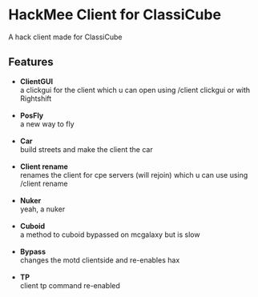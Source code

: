#  HackMee Client for ClassiCube
A hack client made for ClassiCube
## Features
- **ClientGUI** <br>
a clickgui for the client which u can open using /client clickgui or with Rightshift <br> <br>
- **PosFly** <br>
a new way to fly <br> <br>
- **Car** <br>
build streets and make the client the car <br> <br>
- **Client rename** <br>
renames the client for cpe servers (will rejoin) which u can use using /client rename <NEW-CLIENT-NAME> <br> <br>
- **Nuker** <br>
yeah, a nuker <br> <br>
- **Cuboid** <br>
a method to cuboid bypassed on mcgalaxy but is slow <br> <br>
- **Bypass** <br>
changes the motd clientside and re-enables hax <br> <br>
- **TP** <br>
client tp command re-enabled <br> <br>
